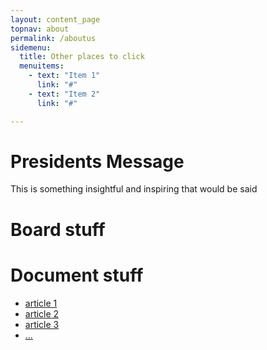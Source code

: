 ```yaml
---
layout: content_page
topnav: about
permalink: /aboutus
sidemenu:
  title: Other places to click
  menuitems:
    - text: "Item 1"
      link: "#"
    - text: "Item 2"
      link: "#"

---
```



<a name="presidents"></a>

# Presidents Message

This is something insightful and inspiring that would be said


<a name="board"></a>
# Board stuff

<a name="documents"></a>
# Document stuff

* [article 1](#)
* [article 2](#)
* [article 3](#)
* [...](#)
